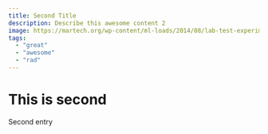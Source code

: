 ```yaml
---
title: Second Title
description: Describe this awesome content 2
image: https://martech.org/wp-content/ml-loads/2014/08/lab-test-experiment-ss-1920.jpg
tags:
  - "great"
  - "awesome"
  - "rad"
---
```


# This is second

Second entry

